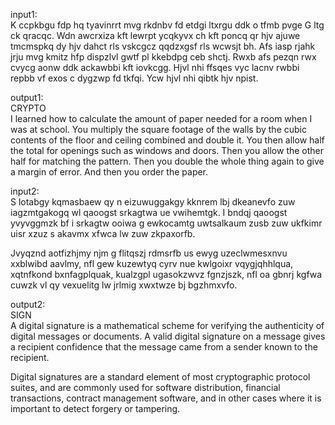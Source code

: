 input1:<br>
K ccpkbgu fdp hq tyavinrrt mvg rkdnbv fd etdgi ltxrgu ddk o
tfmb pvge G ltg ck qracqc. Wdn awcrxiza kft lewrpt ycqkyvx ch
kft poncq qr hjv ajuwe tmcmspkq dy hjv dahct rls vskcgcz
qqdzxgsf rls wcwsjt bh. Afs iasp rjahk jrju mvg kmitz hfp
dispzlvl gwtf pl kkebdpg ceb shctj. Rwxb afs pezqn rwx cvycg
aonw ddk ackawbbi kft iovkcgg. Hjvl nhi ffsqes vyc lacnv rwbbi
repbb vf exos c dygzwp fd tkfqi. Ycw hjvl nhi qibtk hjv npist.

output1:<br>
CRYPTO<br>
I learned how to calculate the amount of paper needed for a
room when I was at school. You multiply the square footage of
the walls by the cubic contents of the floor and ceiling
combined and double it. You then allow half the total for
openings such as windows and doors. Then you allow the other
half for matching the pattern. Then you double the whole thing
again to give a margin of error. And then you order the paper.

input2:<br>
S lotabgy kqmasbaew qy n eizuwuggakgy kknrem lbj dkeanevfo zuw
iagzmtgakogq wl qaoogst srkagtwa ue vwihemtgk. I bndqj qaoogst
yvyvggmzk bf i srkagtw ooiwa g ewkocamtg uwtsalkaum zusb zuw
ukfkimr uisr xzuz s akavmx xfwca lw zuw zkpaxorfb.

Jvyqznd aotfizhjmy njm g flitqszj rdmsrfb us ewyg uzeclwmesxnvu
xxblwibd aavlmy, nfl gew kuzewtyq cyrv nue kwlgoixr
vqygjqhhlqua, xqtnfkond bxnfagplquak, kualzgpl ugasokzwvz
fgnzjszk, nfl oa gbnrj kgfwa cuwzk vl qy vexuelitg lw jrlmig
xwxtwze bj bgzhmxvfo.

output2:<br>
SIGN<br>
A digital signature is a mathematical scheme for verifying the
authenticity of digital messages or documents. A valid digital
signature on a message gives a recipient confidence that the
message came from a sender known to the recipient.

Digital signatures are a standard element of most cryptographic
protocol suites, and are commonly used for software
distribution, financial transactions, contract management
software, and in other cases where it is important to detect
forgery or tampering.
